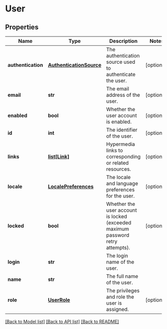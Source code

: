 # User

## Properties
Name | Type | Description | Notes
------------ | ------------- | ------------- | -------------
**authentication** | [**AuthenticationSource**](AuthenticationSource.md) | The authentication source used to authenticate the user. | [optional] 
**email** | **str** | The email address of the user. | [optional] 
**enabled** | **bool** | Whether the user account is enabled. | [optional] 
**id** | **int** | The identifier of the user. | [optional] 
**links** | [**list[Link]**](Link.md) | Hypermedia links to corresponding or related resources. | [optional] 
**locale** | [**LocalePreferences**](LocalePreferences.md) | The locale and language preferences for the user. | [optional] 
**locked** | **bool** | Whether the user account is locked (exceeded maximum password retry attempts). | [optional] 
**login** | **str** | The login name of the user. | 
**name** | **str** | The full name of the user. | 
**role** | [**UserRole**](UserRole.md) | The privileges and role the user is assigned. | [optional] 

[[Back to Model list]](../README.md#documentation-for-models) [[Back to API list]](../README.md#documentation-for-api-endpoints) [[Back to README]](../README.md)


